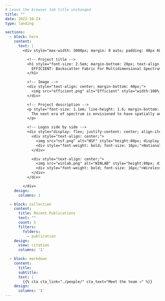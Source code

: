 ```yaml
---
# Leave the browser tab title unchanged
title: ""  
date: 2022-10-24
type: landing

sections:
  - block: hero
    content:
      text: |
        <div style="max-width: 3000px; margin: 0 auto; padding: 40px 60px; box-sizing: border-box;">

          <!-- Project title -->
          <h1 style="font-size: 2.5em; margin-bottom: 20px; text-align: center;">
            EFFICIENT: Backscatter Fabric For Multidimensional Spectrum Situational Awareness and Protection
          </h1>

          <!-- Image -->
          <div style="text-align: center; margin-bottom: 40px;">
            <img src="efficient.png" alt="Efficient" style="width:100%; max-width:100%; height:auto; display:block; margin: 0 auto;">
          </div>

          <!-- Project description -->
          <p style="font-size: 1.1em; line-height: 1.6; margin-bottom: 30px; text-align: center;">
            The next era of spectrum is envisioned to have spatially and spectrally adjacent systems that are dynamic, resulting in frequent cross-system interference. This project enables affordable, accurate, near-real-time spectrum situational awareness, including simple spectrum sensing algorithms, distributed mechanisms, and relevant spectrum sensing hardware. In addition, it targets mechanisms at the physical layer that provide radio waveform protection against unwanted interference without modifying existing infrastructure. Techniques include model-based and machine learning approaches, focusing on multidimensional awareness and interference protection. The work aims to demonstrate these principles in the FR3 band using the COSMOS Testbed for next-generation wireless coexistence scenarios.
          </p>

          <!-- Logos side by side -->
          <div style="display: flex; justify-content: center; align-items: center; gap: 80px; flex-wrap: wrap; margin-bottom: 20px;">
            <div style="text-align: center;">
              <img src="nsf.png" alt="NSF" style="height:80px; display:block; margin: 0 auto 10px;">
              <div style="font-weight: bold; font-size: 16px;">National Science Foundation (NSF)</div>
            </div>

            <div style="text-align: center;">
              <img src="winlab.png" alt="WINLAB" style="height:80px; display:block; margin: 0 auto 10px;">
              <div style="font-weight: bold; font-size: 16px;">Wireless Information Network Laboratory (WINLAB)</div>
            </div>
          </div>

        </div>
    design:
      columns: 1

  - block: collection
    content:
      title: Recent Publications
      text: ""
      count: 5
      filters:
        folders:
          - publication
    design:
      view: citation
      columns: '1'

  - block: markdown
    content:
      title:
      subtitle:
      text: |
        {{% cta cta_link="./people/" cta_text="Meet the team →" %}}
    design:
      columns: '1'
---
```

